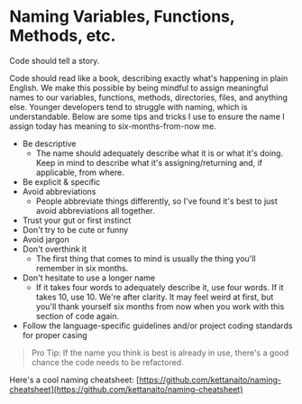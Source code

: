 # Naming Variables, Functions, Methods, etc.

Code should tell a story.

Code should read like a book, describing exactly what's happening in plain English. We make this possible by being mindful to assign meaningful names to our variables, functions, methods, directories, files, and anything else. Younger developers tend to struggle with naming, which is understandable. Below are some tips and tricks I use to ensure the name I assign today has meaning to six-months-from-now me.

* Be descriptive
    * The name should adequately describe what it is or what it's doing. Keep in mind to describe what it's assigning/returning and, if applicable, from where.
* Be explicit & specific
* Avoid abbreviations
    * People abbreviate things differently, so I've found it's best to just avoid abbreviations all together.
* Trust your gut or first instinct
* Don't try to be cute or funny
* Avoid jargon
* Don't overthink it
    * The first thing that comes to mind is usually the thing you'll remember in six months.
* Don't hesitate to use a longer name
    * If it takes four words to adequately describe it, use four words. If it takes 10, use 10. We're after clarity. It may feel weird at first, but you'll thank yourself six months from now when you work with this section of code again.
* Follow the language-specific guidelines and/or project coding standards for proper casing

> Pro Tip:
If the name you think is best is already in use, there's a good chance the code needs to be refactored.

Here's a cool naming cheatsheet:
[https://github.com/kettanaito/naming-cheatsheet](https://github.com/kettanaito/naming-cheatsheet)
